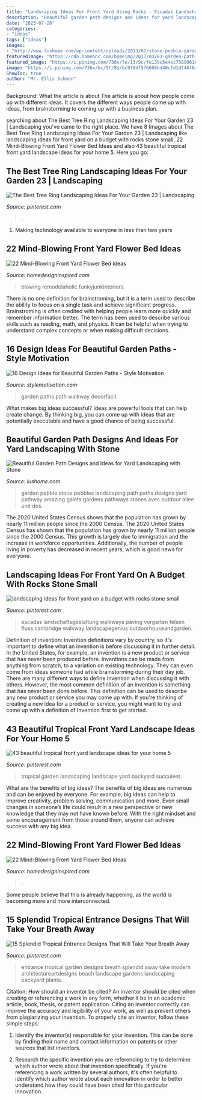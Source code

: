 ```yaml
---
title: "Landscaping Ideas For Front Yard Using Rocks - Escadas Landschaftsgestaltung Walkways Paving Vorgarten Felsen Fluss Cambridge Walkway Landscapegenius Outdoorhouseandgarden"
description: "Beautiful garden path designs and ideas for yard landscaping with stone"
date: "2023-07-26"
categories:
- "ideas"
tags: ["ideas"]
images:
- "http://www.lushome.com/wp-content/uploads/2013/07/stone-pebble-garden-paths-landscaping-ideas-14.jpg"
featuredImage: "https://cdn.homebnc.com/homeimg/2017/03/03-garden-path-walkway-ideas-homebnc.jpg"
featured_image: "https://i.pinimg.com/736x/fe/13/9c/fe139c5e4ec7589961681ac275ed1812.jpg"
image: "https://i.pinimg.com/736x/bc/9f/8d/bc9f8df576668bd40cfd1df46f6ad39f.jpg"
ShowToc: true
author: "Mr. Ellis Schoen"
---
```



Background: What the article is about
The article is about how people come up with different ideas. It covers the different ways people come up with ideas, from brainstorming to coming up with a business plan.

	

		
searching about The Best Tree Ring Landscaping Ideas For Your Garden 23 | Landscaping you've came to the right place. We have 8 Images about The Best Tree Ring Landscaping Ideas For Your Garden 23 | Landscaping like landscaping ideas for front yard on a budget with rocks stone small, 22 Mind-Blowing Front Yard Flower Bed Ideas and also 43 beautiful tropical front yard landscape ideas for your home 5. Here you go:
		
    
## The Best Tree Ring Landscaping Ideas For Your Garden 23 | Landscaping

<img loading=lazy src="https://i.pinimg.com/736x/bc/9f/8d/bc9f8df576668bd40cfd1df46f6ad39f.jpg" onerror="this.onerror=null;this.src='https://tse3.mm.bing.net/th?id=OIP.CJqnPeb-T6z1bfafNVusWQHaKQ&amp;pid=15.1';" alt="The Best Tree Ring Landscaping Ideas For Your Garden 23 | Landscaping">

_Source: pinterest.com_

>. 

	

1. Making technology available to everyone in less than two years 

    
## 22 Mind-Blowing Front Yard Flower Bed Ideas

<img loading=lazy src="https://www.homedesigninspired.com/wp-content/uploads/2020/06/front-house-flower-bed-ideas-7-2.jpg" onerror="this.onerror=null;this.src='https://tse4.mm.bing.net/th?id=OIP.ERjbC4HAZuqRaT0bIOqfkgHaLE&amp;pid=15.1';" alt="22 Mind-Blowing Front Yard Flower Bed Ideas">

_Source: homedesigninspired.com_

>blowing remodelaholic funkyjunkinteriors. 

	

There is no one definition for brainstroming, but it is a term used to describe the ability to focus on a single task and achieve significant progress. Brainstroming is often credited with helping people learn more quickly and remember information better. The term has been used to describe various skills such as reading, math, and physics. It can be helpful when trying to understand complex concepts or when making difficult decisions.

    
## 16 Design Ideas For Beautiful Garden Paths - Style Motivation

<img loading=lazy src="https://cdn.homebnc.com/homeimg/2017/03/03-garden-path-walkway-ideas-homebnc.jpg" onerror="this.onerror=null;this.src='https://tse2.mm.bing.net/th?id=OIP.g9TboAADUzNH7oQNolEiZAHaLI&amp;pid=15.1';" alt="16 Design Ideas for Beautiful Garden Paths - Style Motivation">

_Source: stylemotivation.com_

>garden paths path walkway decorfacil. 

	

What makes big ideas successful?
Ideas are powerful tools that can help create change. By thinking big, you can come up with ideas that are potentially executable and have a good chance of being successful.

    
## Beautiful Garden Path Designs And Ideas For Yard Landscaping With Stone

<img loading=lazy src="http://www.lushome.com/wp-content/uploads/2013/07/stone-pebble-garden-paths-landscaping-ideas-14.jpg" onerror="this.onerror=null;this.src='https://tse2.mm.bing.net/th?id=OIP.3TdWTh9_B9Now2w7nB1mZAHaJ7&amp;pid=15.1';" alt="Beautiful Garden Path Designs and Ideas for Yard Landscaping with Stone">

_Source: lushome.com_

>garden pebble stone pebbles landscaping path paths designs yard pathway amazing galets gardens pathways stones avec outdoor allee une des. 

	

The 2020 United States Census shows that the population has grown by nearly 11 million people since the 2000 Census.
The 2020 United States Census has shown that the population has grown by nearly 11 million people since the 2000 Census. This growth is largely due to immigration and the increase in workforce opportunities. Additionally, the number of people living in poverty has decreased in recent years, which is good news for everyone.

    
## Landscaping Ideas For Front Yard On A Budget With Rocks Stone Small

<img loading=lazy src="https://i.pinimg.com/736x/fe/13/9c/fe139c5e4ec7589961681ac275ed1812.jpg" onerror="this.onerror=null;this.src='https://tse1.mm.bing.net/th?id=OIP.RslCC4cBHCgvZQkpx0KGQQHaND&amp;pid=15.1';" alt="landscaping ideas for front yard on a budget with rocks stone small">

_Source: pinterest.com_

>escadas landschaftsgestaltung walkways paving vorgarten felsen fluss cambridge walkway landscapegenius outdoorhouseandgarden. 

	

Definition of invention:
Invention definitions vary by country, so it's important to define what an invention is before discussing it in further detail. In the United States, for example, an invention is a new product or service that has never been produced before. Inventions can be made from anything from scratch, to a variation on existing technology. They can even come from ideas someone had while brainstorming during their day job.
There are many different ways to define Invention when discussing it with others. However, the most common definition of an invention is something that has never been done before. This definition can be used to describe any new product or service you may come up with. If you're thinking of creating a new idea for a product or service, you might want to try and come up with a definition of Invention first to get started.

    
## 43 Beautiful Tropical Front Yard Landscape Ideas For Your Home 5

<img loading=lazy src="https://i.pinimg.com/736x/bc/7d/ca/bc7dca732c2e6e957da0a8ac35e641d9.jpg" onerror="this.onerror=null;this.src='https://tse2.mm.bing.net/th?id=OIP.dk_XbX_x40dFmZBlGAyJGQHaNK&amp;pid=15.1';" alt="43 beautiful tropical front yard landscape ideas for your home 5">

_Source: pinterest.com_

>tropical garden landscaping landscape yard backyard succulent. 

	

What are the benefits of big ideas?
The benefits of big ideas are numerous and can be enjoyed by everyone. For example, big ideas can help to improve creativity, problem solving, communication and more. Even small changes in someone’s life could result in a new perspective or new knowledge that they may not have known before. With the right mindset and some encouragement from those around them, anyone can achieve success with any big idea.

    
## 22 Mind-Blowing Front Yard Flower Bed Ideas

<img loading=lazy src="https://www.homedesigninspired.com/wp-content/uploads/2020/06/front-house-flower-bed-ideas-17.jpg" onerror="this.onerror=null;this.src='https://tse1.mm.bing.net/th?id=OIP.fkdp0ZwlG180QxECqynkQQHaLG&amp;pid=15.1';" alt="22 Mind-Blowing Front Yard Flower Bed Ideas">

_Source: homedesigninspired.com_

>. 

	

Some people believe that this is already happening, as the world is becoming more and more interconnected. 

    
## 15 Splendid Tropical Entrance Designs That Will Take Your Breath Away

<img loading=lazy src="https://i.pinimg.com/736x/6d/fe/aa/6dfeaa4e02fd9432b407aa9178da174c.jpg" onerror="this.onerror=null;this.src='https://tse2.mm.bing.net/th?id=OIP.gOdjSZG1kC0Fwptk1l7a0AHaLH&amp;pid=15.1';" alt="15 Splendid Tropical Entrance Designs That Will Take Your Breath Away">

_Source: pinterest.com_

>entrance tropical garden designs breath splendid away take modern architectureartdesigns beach landscape gardens landscaping backyard plants. 

	

Citation: How should an inventor be cited?
An inventor should be cited when creating or referencing a work in any form, whether it be in an academic article, book, thesis, or patent application. Citing an inventor correctly can improve the accuracy and legibility of your work, as well as prevent others from plagiarizing your invention. To properly cite an inventor, follow these simple steps:
1. Identify the inventor(s) responsible for your invention. This can be done by finding their name and contact information on patents or other sources that list inventors.

2. Research the specific invention you are referencing to try to determine which author wrote about that invention specifically. If you're referencing a work written by several authors, it's often helpful to identify which author wrote about each innovation in order to better understand how they could have been cited for this particular innovation.


